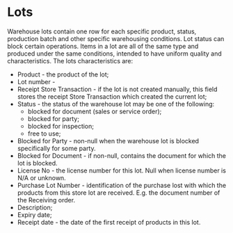 # Lots

Warehouse lots contain one row for each specific product, status, production batch and other specific warehousing conditions. Lot status can block certain operations. Items in a lot are all of the same type and produced under the same conditions, intended to have uniform quality and characteristics. The lots characteristics are:

- Product - the product of the lot;
- Lot number - 
- Receipt Store Transaction - if the lot is not created manually, this field stores the receipt Store Transaction which created the current lot;
- Status - the  status of the warehouse lot may be one of the following: 
    - blocked for document (sales or service order);
    - blocked for party;
    - blocked for inspection;
    - free to use;
- Blocked for Party - non-null when the warehouse lot is blocked specifically for some party.
- Blocked for Document - if non-null, contains the document for which the lot is blocked.
- License No - the license number for this lot. Null when license number is N/A or unknown.
- Purchase Lot Number - identification of the purchase lost with which the products from this store lot are received. E.g. the document number of the Receiving order. 
- Description;
- Expiry date;
- Receipt date - the date of the first receipt of products in this lot.
